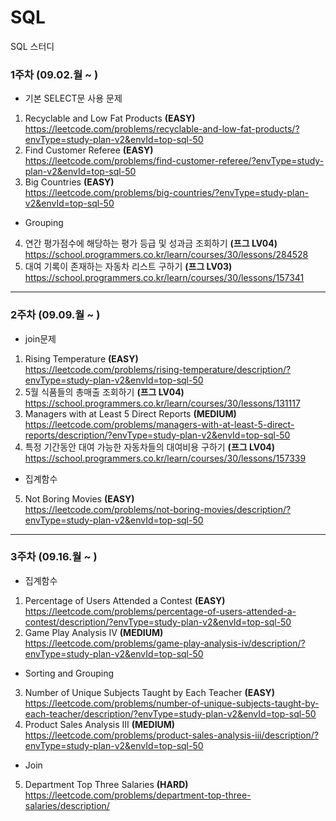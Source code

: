# SQL
SQL 스터디

### 1주차 (09.02.월 ~ )
- 기본 SELECT문 사용 문제
1. Recyclable and Low Fat Products 
<b> (EASY) </b>   
https://leetcode.com/problems/recyclable-and-low-fat-products/?envType=study-plan-v2&envId=top-sql-50
2. Find Customer Referee
<b> (EASY) </b>   
https://leetcode.com/problems/find-customer-referee/?envType=study-plan-v2&envId=top-sql-50
3. Big Countries
<b> (EASY) </b>    
https://leetcode.com/problems/big-countries/?envType=study-plan-v2&envId=top-sql-50
- Grouping
4. 연간 평가점수에 해당하는 평가 등급 및 성과금 조회하기
<b> (프그 LV04) </b>  
https://school.programmers.co.kr/learn/courses/30/lessons/284528
5. 대여 기록이 존재하는 자동차 리스트 구하기
<b> (프그 LV03) </b>  
https://school.programmers.co.kr/learn/courses/30/lessons/157341

------
### 2주차 (09.09.월 ~ )
- join문제
1. Rising Temperature
<b> (EASY) </b>   
https://leetcode.com/problems/rising-temperature/description/?envType=study-plan-v2&envId=top-sql-50
2. 5월 식품들의 총매출 조회하기
<b> (프그 LV04) </b>   
https://school.programmers.co.kr/learn/courses/30/lessons/131117
3. Managers with at Least 5 Direct Reports
<b> (MEDIUM) </b>   
https://leetcode.com/problems/managers-with-at-least-5-direct-reports/description/?envType=study-plan-v2&envId=top-sql-50
4. 특정 기간동안 대여 가능한 자동차들의 대여비용 구하기
<b> (프그 LV04) </b>   
https://school.programmers.co.kr/learn/courses/30/lessons/157339
- 집계함수 
5. Not Boring Movies
<b> (EASY) </b>   
https://leetcode.com/problems/not-boring-movies/description/?envType=study-plan-v2&envId=top-sql-50

----
### 3주차 (09.16.월 ~ )
- 집계함수
1. Percentage of Users Attended a Contest
<b> (EASY) </b>   
https://leetcode.com/problems/percentage-of-users-attended-a-contest/description/?envType=study-plan-v2&envId=top-sql-50
2. Game Play Analysis IV
<b> (MEDIUM) </b>  
https://leetcode.com/problems/game-play-analysis-iv/description/?envType=study-plan-v2&envId=top-sql-50
- Sorting and Grouping
3. Number of Unique Subjects Taught by Each Teacher
<b> (EASY) </b>   
https://leetcode.com/problems/number-of-unique-subjects-taught-by-each-teacher/description/?envType=study-plan-v2&envId=top-sql-50
4. Product Sales Analysis III
<b> (MEDIUM) </b>    
https://leetcode.com/problems/product-sales-analysis-iii/description/?envType=study-plan-v2&envId=top-sql-50
- Join
5. Department Top Three Salaries
<b> (HARD) </b>   
https://leetcode.com/problems/department-top-three-salaries/description/
